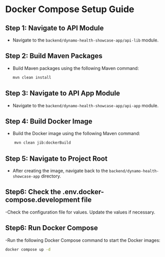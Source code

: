 # Docker Compose Setup Guide

## Step 1: Navigate to API Module

- Navigate to the `backend/dynamo-health-showcase-app/api-lib` module.

## Step 2: Build Maven Packages

- Build Maven packages using the following Maven command:
  ```bash
  mvn clean install
## Step 3: Navigate to API App Module
- Navigate to the `backend/dynamo-health-showcase-app/api-app` module.

## Step 4: Build Docker Image
- Build the Docker image using the following Maven command:
```bash
    mvn clean jib:dockerBuild 
```
## Step 5: Navigate to Project Root
- After creating the image, navigate back to the `backend/dynamo-health-showcase-app` directory.

## Step6: Check the .env.docker-compose.development file 
-Check the configuration file for values. Update the values if necessary.

## Step6: Run Docker Compose
-Run the following Docker Compose command to start the Docker images:
```bash
docker compose up -d
```

